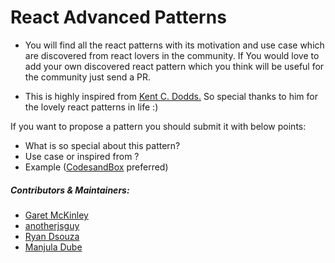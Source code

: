 # <h1>React Advanced Patterns </h1>


* You will find all the react patterns with its motivation and use case which are discovered from react lovers in the  community. If You would love to add your own discovered react pattern which you think will be useful for the community just send a PR. 

* This is highly inspired from [Kent C. Dodds.](https://twitter.com/kentcdodds) So special thanks to him for the lovely react patterns in life :)


If you want to propose a pattern you should submit it with below points:
 * What is so special about this pattern?
 * Use case or inspired from ?
 * Example ([CodesandBox](https://codesandbox.io/) preferred)

##### Contributors & Maintainers:
* [Garet McKinley](https://github.com/garetmckinley)
* [anotherjsguy](https://github.com/kuldeepkeshwar)
* [Ryan Dsouza](https://twitter.com/ryands1701)
* [Manjula Dube](https://twitter.com/manjula_dube)

